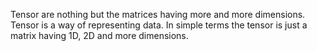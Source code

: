 
Tensor are nothing but the matrices having more and more dimensions. Tensor is a way of representing data. In simple terms the tensor is just a matrix having 1D, 2D and more dimensions.

